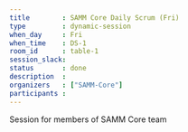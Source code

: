 ```yaml
---
title        : SAMM Core Daily Scrum (Fri)
type         : dynamic-session
when_day     : Fri
when_time    : DS-1
room_id      : table-1
session_slack:
status       : done
description  :
organizers   : ["SAMM-Core"]
participants :
---
```



Session for members of SAMM Core team
